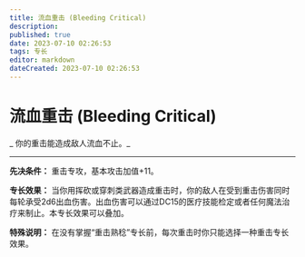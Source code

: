 ```yaml
---
title: 流血重击 (Bleeding Critical)
description: 
published: true
date: 2023-07-10 02:26:53
tags: 专长
editor: markdown
dateCreated: 2023-07-10 02:26:53
---
```


# 流血重击 (Bleeding Critical)

_ 你的重击能造成敌人流血不止。_

* * *

**先决条件：** 重击专攻，基本攻击加值+11。

**专长效果：**
当你用挥砍或穿刺类武器造成重击时，你的敌人在受到重击伤害同时每轮承受2d6出血伤害。出血伤害可以通过DC15的医疗技能检定或者任何魔法治疗来制止。本专长效果可以叠加。

**特殊说明：** 在没有掌握“重击熟稔”专长前，每次重击时你只能选择一种重击专长效果。

